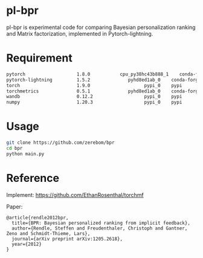 # pl-bpr

pl-bpr is experimental code for comparing Bayesian personalization ranking and Matrix factorization, implemented in Pytorch-lightning.
 
# Requirement
  
```bash
pytorch                   1.8.0           cpu_py38hc43b888_1    conda-forge
pytorch-lightning         1.5.2              pyhd8ed1ab_0    conda-forge
torch                     1.9.0                    pypi_0    pypi
torchmetrics              0.5.1              pyhd8ed1ab_0    conda-forge
wandb                     0.12.2                   pypi_0    pypi
numpy                     1.20.3                   pypi_0    pypi

```

</details>

 
# Usage
 
 
```bash
git clone https://github.com/zerebom/bpr
cd bpr
python main.py
```
 
# Reference
Implement: https://github.com/EthanRosenthal/torchmf

Paper: 
```
@article{rendle2012bpr,
  title={BPR: Bayesian personalized ranking from implicit feedback},
  author={Rendle, Steffen and Freudenthaler, Christoph and Gantner, Zeno and Schmidt-Thieme, Lars},
  journal={arXiv preprint arXiv:1205.2618},
  year={2012}
}
```
